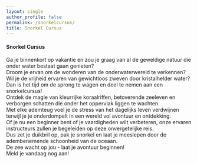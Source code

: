 ```yaml
---
layout: single
author_profile: false
permalink: /snorkelcursus/
title: Snorkel Cursus
---
```


#### Snorkel Cursus

Ga je binnenkort op vakantie en zou je graag van al de geweldige natuur die onder water bestaat gaan genieten?  
Droom je ervan om de wonderen van de onderwaterwereld te verkennen?   
Wil je de vrijheid ervaren van gewichtloos zweven door kristalhelder water?   
Dan is het tijd om de sprong te wagen en deel te nemen aan een snorkelcursus!   
Ontdek de magie van kleurrijke koraalriffen, betoverende zeeleven en verborgen schatten die onder het oppervlak liggen te wachten.   
Met elke ademteug voel je de stress van het dagelijks leven verdwijnen terwijl je je onderdompelt in een wereld vol avontuur en ontdekking.    
Of je nu een beginner bent of je vaardigheden wilt verbeteren, onze ervaren instructeurs zullen je begeleiden op deze onvergetelijke reis.    
Dus zet je duikbril op, pak je snorkel en laat je meeslepen door de adembenemende schoonheid van de oceaan.  
De zee wacht op jou - laat je avontuur beginnen!   
Meld je vandaag nog aan!   
